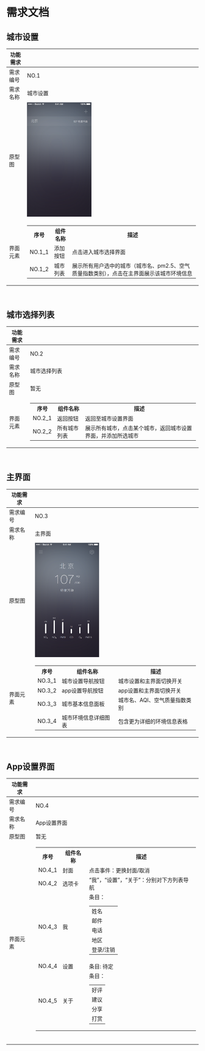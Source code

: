 # 需求文档

## 城市设置


|功能需求 |  |
| - | - |
| 需求编号| NO.1|
| 需求名称| 城市设置 |
| 原型图 | <img src="Page1@2x.png" height=300 />  |
| 界面元素| <table><tr><th>序号</th><th>组件名称</th><th>描述</th></tr><tr><td>NO.1_1</td><td>添加按钮</td><td>点击进入城市选择界面 </td></tr><tr><td> NO.1_2 </td><td>城市列表</td><td>展示所有用户选中的城市（城市名、pm2.5、空气质量指数类别），点击在主界面展示该城市环境信息</td></tr></table> |

<br />

## 城市选择列表
|功能需求 |  |
| - | - |
| 需求编号| NO.2|
| 需求名称| 城市选择列表 |
| 原型图 | 暂无  |
| 界面元素| <table><tr><th>序号</th><th>组件名称</th><th>描述</th></tr><tr><td>NO.2_1</td><td>返回按钮</td><td>返回至城市设置界面 </td></tr><tr><td> NO.2_2 </td><td>所有城市列表</td><td>展示所有城市，点击某个城市，返回城市设置界面，并添加所选城市</td></tr></table> |

<br />

## 主界面

|功能需求 | |
| - | - |
| 需求编号| NO.3|
| 需求名称| 主界面 |
| 原型图 | <img src="Page3@2x.png" height=300 />  |
| 界面元素| <table><tr><th>序号</th><th>组件名称</th><th>描述</th></tr><tr><td>NO.3_1</td><td>城市设置导航按钮</td><td>城市设置和主界面切换开关 </td></tr><tr><td>NO.3_2</td><td>app设置导航按钮</td><td>app设置和主界面切换开关</td></tr><tr><td>NO.3_3</td><td>城市基本信息面板</td><td>城市名、AQI、空气质量指数类别</td></tr><tr><td>NO.3_4</td><td>城市环境信息详细图表</td><td>包含更为详细的环境信息表格</td></tr></table> |

<br />

## App设置界面

|功能需求 | |
| - | - |
| 需求编号| NO.4|
| 需求名称| App设置界面 |
| 原型图 | 暂无  |
| 界面元素| <table><tr><th>序号</th><th>组件名称</th><th>描述</th></tr><tr><td>NO.4_1</td><td>封面 </td><td>点击事件：更换封面/取消</td></tr><tr><td>NO.4_2</td><td>选项卡</td><td>“我”，“设置”，“关于”：分别对下方列表导航</td></tr><tr><td>NO.4_3</td><td>我</td><td>条目：<table><tr><td>姓名</td><tr/><tr><td>邮件</td><tr/><tr><td>电话</td><tr/><tr><td>地区</td><tr><td>登录/注销</td></tr></td></tr></table></td></tr><tr><td>NO.4_4</td><td>设置</td><td>条目: 待定 </td></tr>   <tr><td>NO.4_5</td><td>关于</td><td>条目：<table><tr><td>好评</td></tr><tr><td>建议</td></tr><tr><td>分享</td></tr><tr><td>打赏</td></tr></td></tr></table>

<br />